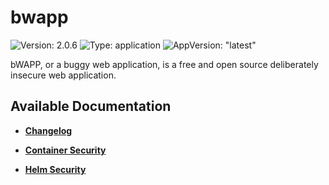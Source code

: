 # bwapp

![Version: 2.0.6](https://img.shields.io/badge/Version-2.0.6-informational?style=flat-square) ![Type: application](https://img.shields.io/badge/Type-application-informational?style=flat-square) ![AppVersion: "latest"](https://img.shields.io/badge/AppVersion-"latest"-informational?style=flat-square)

bWAPP, or a buggy web application, is a free and open source deliberately insecure web application.

## Available Documentation

- [**Changelog**](CHANGELOG)

- [**Container Security**](container-security)

- [**Helm Security**](helm-security)

